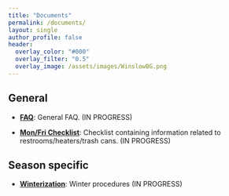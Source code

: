 ```yaml
---
title: "Documents"
permalink: /documents/
layout: single
author_profile: false
header:
  overlay_color: "#000"
  overlay_filter: "0.5"
  overlay_image: /assets/images/WinslowBG.png
---
```


## General

- [**FAQ**](https://docs.google.com/document/d/e/2PACX-1vSLRyrNOVc6iaml2fzPmhYVTQN0FWaXvqF3caSBz5KAS52a0wBYZi069TpxjFeKrOv3Og3YVZAZkmQz/pub): 
General FAQ. (IN PROGRESS)

- [**Mon/Fri Checklist**](https://docs.google.com/document/d/e/2PACX-1vTWMjpXrA4do2cNsbzwPUYF7aCoz4-Kl9je4NS0YVO883OlK2vuO7k3P8F1xYlaz6IAUkUlkqD1BON-/pub): 
Checklist containing information related to restrooms/heaters/trash cans. (IN PROGRESS)

## Season specific

- [**Winterization**](https://docs.google.com/document/d/e/2PACX-1vQ820niWy8xQ_qTaepfslDxGIZFRJUGc2UEpL4LyUbXanWlK6w-2wOfY0ntrMwgWBxoh3glFDgF4Fcs/pub): 
Winter procedures (IN PROGRESS)